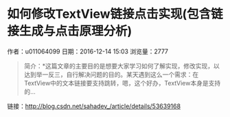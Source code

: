 # 如何修改TextView链接点击实现(包含链接生成与点击原理分析)
作者：u011064099
日期：2016-12-14 15:03
浏览量：2777
> 简介：*这篇文章的主要目的是想要大家学习如何了解实现，修改实现，以达到举一反三，自行解决问题的目的。某天遇到这么一个需求：在TextView中的文本链接要支持跳转，嗯，这个好办，TextView本身是支持的...

 链接：http://blog.csdn.net/sahadev_/article/details/53639168
